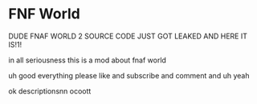 # FNF World

DUDE FNAF WORLD 2 SOURCE CODE JUST GOT LEAKED AND HERE IT IS!1!








in all seriousness this is a mod about fnaf world

uh good everything please like and subscribe and comment and uh yeah

ok descriptionsnn ocoott
